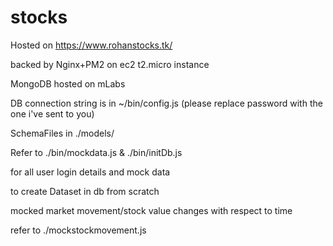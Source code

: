 # stocks

Hosted on https://www.rohanstocks.tk/

backed by Nginx+PM2 on ec2 t2.micro instance

MongoDB hosted on mLabs

DB connection string is in ~/bin/config.js (please replace password with the one i've sent to you)

SchemaFiles in ./models/

Refer to ./bin/mockdata.js & ./bin/initDb.js

for all user login details and mock data

to create Dataset in db from scratch

mocked market movement/stock value changes with respect to time

refer to ./mockstockmovement.js
